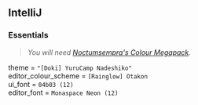 ## IntelliJ
### Essentials
> _You will need [Noctumsempra's Colour Megapack](https://plugins.jetbrains.com/plugin/15876-noctumsempra-s-color-megapack)._

theme = `"[Doki] YuruCamp Nadeshiko"`<br>
editor_colour_scheme = `[Rainglow] Otakon`<br>
ui_font = `04b03 (12)`<br>
editor_font = `Monaspace Neon (12)`
